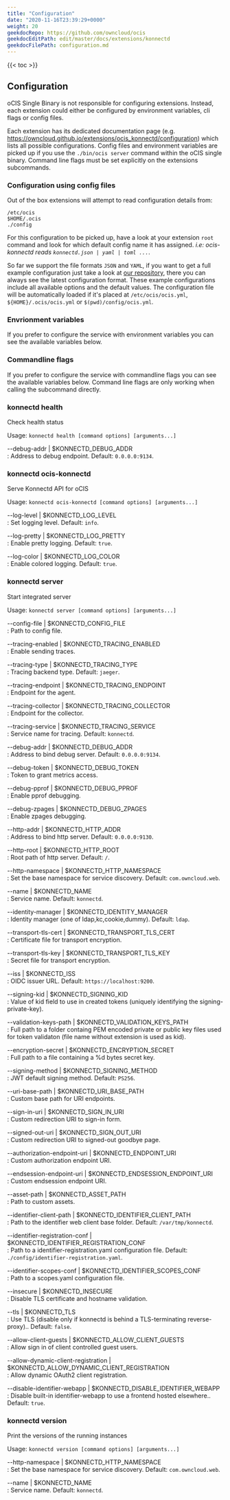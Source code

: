 ```yaml
---
title: "Configuration"
date: "2020-11-16T23:39:29+0000"
weight: 20
geekdocRepo: https://github.com/owncloud/ocis
geekdocEditPath: edit/master/docs/extensions/konnectd
geekdocFilePath: configuration.md
---
```


{{< toc >}}

## Configuration

oCIS Single Binary is not responsible for configuring extensions. Instead, each extension could either be configured by environment variables, cli flags or config files.

Each extension has its dedicated documentation page (e.g. https://owncloud.github.io/extensions/ocis_konnectd/configuration) which lists all possible configurations. Config files and environment variables are picked up if you use the `./bin/ocis server` command within the oCIS single binary. Command line flags must be set explicitly on the extensions subcommands.

### Configuration using config files

Out of the box extensions will attempt to read configuration details from:

```console
/etc/ocis
$HOME/.ocis
./config
```

For this configuration to be picked up, have a look at your extension `root` command and look for which default config name it has assigned. *i.e: ocis-konnectd reads `konnectd.json | yaml | toml ...`*.

So far we support the file formats `JSON` and `YAML`, if you want to get a full example configuration just take a look at [our repository](https://github.com/owncloud/ocis/tree/master/config), there you can always see the latest configuration format. These example configurations include all available options and the default values. The configuration file will be automatically loaded if it's placed at `/etc/ocis/ocis.yml`, `${HOME}/.ocis/ocis.yml` or `$(pwd)/config/ocis.yml`.

### Envrionment variables

If you prefer to configure the service with environment variables you can see the available variables below.

### Commandline flags

If you prefer to configure the service with commandline flags you can see the available variables below. Command line flags are only working when calling the subcommand directly.

### konnectd health

Check health status

Usage: `konnectd health [command options] [arguments...]`

--debug-addr | $KONNECTD_DEBUG_ADDR  
: Address to debug endpoint. Default: `0.0.0.0:9134`.

### konnectd ocis-konnectd

Serve Konnectd API for oCIS

Usage: `konnectd ocis-konnectd [command options] [arguments...]`

--log-level | $KONNECTD_LOG_LEVEL  
: Set logging level. Default: `info`.

--log-pretty | $KONNECTD_LOG_PRETTY  
: Enable pretty logging. Default: `true`.

--log-color | $KONNECTD_LOG_COLOR  
: Enable colored logging. Default: `true`.

### konnectd server

Start integrated server

Usage: `konnectd server [command options] [arguments...]`

--config-file | $KONNECTD_CONFIG_FILE  
: Path to config file.

--tracing-enabled | $KONNECTD_TRACING_ENABLED  
: Enable sending traces.

--tracing-type | $KONNECTD_TRACING_TYPE  
: Tracing backend type. Default: `jaeger`.

--tracing-endpoint | $KONNECTD_TRACING_ENDPOINT  
: Endpoint for the agent.

--tracing-collector | $KONNECTD_TRACING_COLLECTOR  
: Endpoint for the collector.

--tracing-service | $KONNECTD_TRACING_SERVICE  
: Service name for tracing. Default: `konnectd`.

--debug-addr | $KONNECTD_DEBUG_ADDR  
: Address to bind debug server. Default: `0.0.0.0:9134`.

--debug-token | $KONNECTD_DEBUG_TOKEN  
: Token to grant metrics access.

--debug-pprof | $KONNECTD_DEBUG_PPROF  
: Enable pprof debugging.

--debug-zpages | $KONNECTD_DEBUG_ZPAGES  
: Enable zpages debugging.

--http-addr | $KONNECTD_HTTP_ADDR  
: Address to bind http server. Default: `0.0.0.0:9130`.

--http-root | $KONNECTD_HTTP_ROOT  
: Root path of http server. Default: `/`.

--http-namespace | $KONNECTD_HTTP_NAMESPACE  
: Set the base namespace for service discovery. Default: `com.owncloud.web`.

--name | $KONNECTD_NAME  
: Service name. Default: `konnectd`.

--identity-manager | $KONNECTD_IDENTITY_MANAGER  
: Identity manager (one of ldap,kc,cookie,dummy). Default: `ldap`.

--transport-tls-cert | $KONNECTD_TRANSPORT_TLS_CERT  
: Certificate file for transport encryption.

--transport-tls-key | $KONNECTD_TRANSPORT_TLS_KEY  
: Secret file for transport encryption.

--iss | $KONNECTD_ISS  
: OIDC issuer URL. Default: `https://localhost:9200`.

--signing-kid | $KONNECTD_SIGNING_KID  
: Value of kid field to use in created tokens (uniquely identifying the signing-private-key).

--validation-keys-path | $KONNECTD_VALIDATION_KEYS_PATH  
: Full path to a folder containg PEM encoded private or public key files used for token validaton (file name without extension is used as kid).

--encryption-secret | $KONNECTD_ENCRYPTION_SECRET  
: Full path to a file containing a %d bytes secret key.

--signing-method | $KONNECTD_SIGNING_METHOD  
: JWT default signing method. Default: `PS256`.

--uri-base-path | $KONNECTD_URI_BASE_PATH  
: Custom base path for URI endpoints.

--sign-in-uri | $KONNECTD_SIGN_IN_URI  
: Custom redirection URI to sign-in form.

--signed-out-uri | $KONNECTD_SIGN_OUT_URI  
: Custom redirection URI to signed-out goodbye page.

--authorization-endpoint-uri | $KONNECTD_ENDPOINT_URI  
: Custom authorization endpoint URI.

--endsession-endpoint-uri | $KONNECTD_ENDSESSION_ENDPOINT_URI  
: Custom endsession endpoint URI.

--asset-path | $KONNECTD_ASSET_PATH  
: Path to custom assets.

--identifier-client-path | $KONNECTD_IDENTIFIER_CLIENT_PATH  
: Path to the identifier web client base folder. Default: `/var/tmp/konnectd`.

--identifier-registration-conf | $KONNECTD_IDENTIFIER_REGISTRATION_CONF  
: Path to a identifier-registration.yaml configuration file. Default: `./config/identifier-registration.yaml`.

--identifier-scopes-conf | $KONNECTD_IDENTIFIER_SCOPES_CONF  
: Path to a scopes.yaml configuration file.

--insecure | $KONNECTD_INSECURE  
: Disable TLS certificate and hostname validation.

--tls | $KONNECTD_TLS  
: Use TLS (disable only if konnectd is behind a TLS-terminating reverse-proxy).. Default: `false`.

--allow-client-guests | $KONNECTD_ALLOW_CLIENT_GUESTS  
: Allow sign in of client controlled guest users.

--allow-dynamic-client-registration | $KONNECTD_ALLOW_DYNAMIC_CLIENT_REGISTRATION  
: Allow dynamic OAuth2 client registration.

--disable-identifier-webapp | $KONNECTD_DISABLE_IDENTIFIER_WEBAPP  
: Disable built-in identifier-webapp to use a frontend hosted elsewhere.. Default: `true`.

### konnectd version

Print the versions of the running instances

Usage: `konnectd version [command options] [arguments...]`

--http-namespace | $KONNECTD_HTTP_NAMESPACE  
: Set the base namespace for service discovery. Default: `com.owncloud.web`.

--name | $KONNECTD_NAME  
: Service name. Default: `konnectd`.

